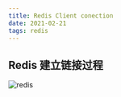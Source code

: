 ```yaml
---
title: Redis Client conection
date: 2021-02-21
tags: redis
---
```

## Redis 建立链接过程
![redis](../images/redis.png)
